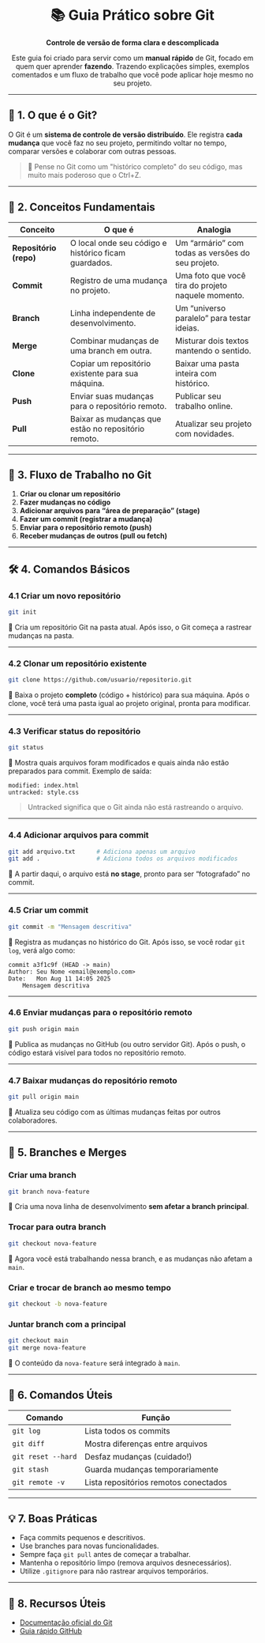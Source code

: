 <div align="center">

# 📚 Guia Prático sobre Git

**Controle de versão de forma clara e descomplicada**

Este guia foi criado para servir como um **manual rápido** de Git, focado em quem quer aprender **fazendo**.
Trazendo explicações simples, exemplos comentados e um fluxo de trabalho que você pode aplicar hoje mesmo no seu projeto.
</div>

---

## 🚀 1. O que é o Git?

O Git é um **sistema de controle de versão distribuído**.
Ele registra **cada mudança** que você faz no seu projeto, permitindo voltar no tempo, comparar versões e colaborar com outras pessoas.

> 📌 Pense no Git como um "histórico completo" do seu código, mas muito mais poderoso que o Ctrl+Z.

---

## 🧠 2. Conceitos Fundamentais

| Conceito               | O que é                                              | Analogia                                           |
| ---------------------- | ---------------------------------------------------- | -------------------------------------------------- |
| **Repositório (repo)** | O local onde seu código e histórico ficam guardados. | Um “armário” com todas as versões do seu projeto.  |
| **Commit**             | Registro de uma mudança no projeto.                  | Uma foto que você tira do projeto naquele momento. |
| **Branch**             | Linha independente de desenvolvimento.               | Um “universo paralelo” para testar ideias.         |
| **Merge**              | Combinar mudanças de uma branch em outra.            | Misturar dois textos mantendo o sentido.           |
| **Clone**              | Copiar um repositório existente para sua máquina.    | Baixar uma pasta inteira com histórico.            |
| **Push**               | Enviar suas mudanças para o repositório remoto.      | Publicar seu trabalho online.                      |
| **Pull**               | Baixar as mudanças que estão no repositório remoto.  | Atualizar seu projeto com novidades.               |

---

## 🔄 3. Fluxo de Trabalho no Git

1. **Criar ou clonar um repositório**
2. **Fazer mudanças no código**
3. **Adicionar arquivos para “área de preparação” (stage)**
4. **Fazer um commit (registrar a mudança)**
5. **Enviar para o repositório remoto (push)**
6. **Receber mudanças de outros (pull ou fetch)**

---

## 🛠 4. Comandos Básicos

### 4.1 Criar um novo repositório

```bash
git init
```

📌 Cria um repositório Git na pasta atual.
Após isso, o Git começa a rastrear mudanças na pasta.

---

### 4.2 Clonar um repositório existente

```bash
git clone https://github.com/usuario/repositorio.git
```

📌 Baixa o projeto **completo** (código + histórico) para sua máquina.
Após o clone, você terá uma pasta igual ao projeto original, pronta para modificar.

---

### 4.3 Verificar status do repositório

```bash
git status
```

📌 Mostra quais arquivos foram modificados e quais ainda não estão preparados para commit.
Exemplo de saída:

```
modified: index.html
untracked: style.css
```

> Untracked significa que o Git ainda não está rastreando o arquivo.

---

### 4.4 Adicionar arquivos para commit

```bash
git add arquivo.txt      # Adiciona apenas um arquivo
git add .                # Adiciona todos os arquivos modificados
```

📌 A partir daqui, o arquivo está **no stage**, pronto para ser “fotografado” no commit.

---

### 4.5 Criar um commit

```bash
git commit -m "Mensagem descritiva"
```

📌 Registra as mudanças no histórico do Git.
Após isso, se você rodar `git log`, verá algo como:

```
commit a3f1c9f (HEAD -> main)
Author: Seu Nome <email@exemplo.com>
Date:   Mon Aug 11 14:05 2025
    Mensagem descritiva
```

---

### 4.6 Enviar mudanças para o repositório remoto

```bash
git push origin main
```

📌 Publica as mudanças no GitHub (ou outro servidor Git).
Após o push, o código estará visível para todos no repositório remoto.

---

### 4.7 Baixar mudanças do repositório remoto

```bash
git pull origin main
```

📌 Atualiza seu código com as últimas mudanças feitas por outros colaboradores.

---

## 📂 5. Branches e Merges

### Criar uma branch

```bash
git branch nova-feature
```

📌 Cria uma nova linha de desenvolvimento **sem afetar a branch principal**.

### Trocar para outra branch

```bash
git checkout nova-feature
```

📌 Agora você está trabalhando nessa branch, e as mudanças não afetam a `main`.

### Criar e trocar de branch ao mesmo tempo

```bash
git checkout -b nova-feature
```

### Juntar branch com a principal

```bash
git checkout main
git merge nova-feature
```

📌 O conteúdo da `nova-feature` será integrado à `main`.

---

## 🔧 6. Comandos Úteis

| Comando            | Função                                |
| ------------------ | ------------------------------------- |
| `git log`          | Lista todos os commits                |
| `git diff`         | Mostra diferenças entre arquivos      |
| `git reset --hard` | Desfaz mudanças (cuidado!)            |
| `git stash`        | Guarda mudanças temporariamente       |
| `git remote -v`    | Lista repositórios remotos conectados |

---

## 💡 7. Boas Práticas

* Faça commits pequenos e descritivos.
* Use branches para novas funcionalidades.
* Sempre faça `git pull` antes de começar a trabalhar.
* Mantenha o repositório limpo (remova arquivos desnecessários).
* Utilize `.gitignore` para não rastrear arquivos temporários.

---

## 🔗 8. Recursos Úteis

* [Documentação oficial do Git](https://git-scm.com/doc)
* [Guia rápido GitHub](https://docs.github.com/pt)

